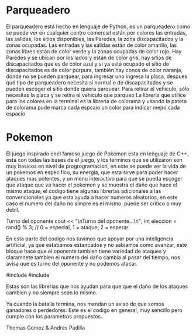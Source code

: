 # Parqueadero
El parqueadero está hecho en lenguaje de Python, es un parqueadero como se puede ver en cualquier centro comercial están por colores las entradas, las salidas, los sitios disponibles, las Paredes, la zona discapacitados y la zonas ocupadas. 
Las entradas y las salidas están de color amarillo, las zonas libres están de color verde y la zonas ocupadas de color rojo. Hay Paredes y se ubican por los lados y están de color gris, hay sitios de discapacitados que es de color azul y si ya está ocupado el sitio de discapacitados es de color púrpura, también hay conos de color naranja, donde no se pueden parquear, para ingresar uno ingresa la placa, despues qué tipo de parqueadero necesita si normal o de discapacitados y se pueden escoger el sitio donde quiera parquear. Para retirar el vehículo, sólo necesitas la placa y se retira el vehiculo que parqueo
La libreria que utilice para los colores en la terminal es la libreria de colorama y usando la pateta de colorama pude marca cada espcaio un color para indicar mejro cada espacio


# Pokemon
El juego inspirado enel famoso juego de Pokemon esta en lenguaje de C++, esta con todas las bases de el juego, y los terminos que se utilizaron son muy basicos en nivel de progrogramacion, en este se puede ver la vida de un pokemos en especifico, su energia, que esta sirve para poder hacer ataques mas potentes, y un menu interactivo para que se pueda escoger que ataque que va hacer el pokemon y se muestra el daño que hace el mismo ataque, el codigo tiene algunas librerias adicionales a las convencionales ya que esta ayuda a hacer numeros aleatorios, en este caso el numero del daño no simpre es el mismo, puede ser critico o muy debil.

 Turno del oponente
     cout << "\nTurno del oponente...\n";
     int eleccion = rand() % 3; // 0 = especial, 1 = ataque, 2 = esperar

En esta parte del codigo nos tuvimos que apoyar por una inteligencia artificial, ya que estabamos estancados y no sabiamos como avanzar, este bloque hace que el oponente tambien tiene variedad de ataques y claramnete tambien el numero del daño cambia al pasar del tiempo, nos avisa que es turno del oponente y no podemos atacar.

#include <cstdlib>
#include <ctime>

Estas son las librerias que nos ayudan para que que el daño de los ataques cambien y no siempre sean lo mismo.

Ya cuando la batalla termina, nos mandan un aviso de que somos ganadores o perdedores.
Este es el codigo en general, muy sencillo pero cumple con los parametros propuestos.



Thomas Gomez & Andres Padilla
